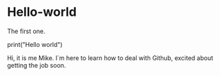 # Hello-world
The first one.

print("Hello world")

Hi, it is me Mike. I`m here to learn how to deal with Github, excited about getting the job soon. 

